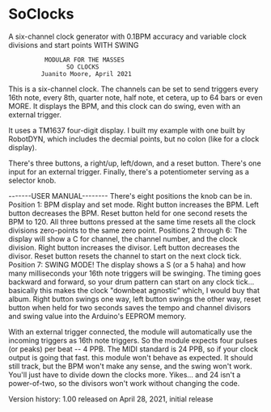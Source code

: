 # SoClocks
A six-channel clock generator with 0.1BPM accuracy and variable clock divisions and start points WITH SWING

              MODULAR FOR THE MASSES
                    SO CLOCKS
             Juanito Moore, April 2021

This is a six-channel clock. The channels can be set to     send triggers every 16th note, every 8th, quarter note,     half note, et cetera, up to 64 bars or even MORE. It     displays the BPM, and this clock can do swing, even with     an external trigger.

It uses a TM1637 four-digit display. I built my example     with one built by RobotDYN, which includes the decmial     points, but no colon (like for a clock display).

There's three buttons, a right/up, left/down, and a reset     button. There's one input for an external trigger. Finally,     there's a potentiometer serving as a selector knob.



-------USER MANUAL--------
There's eight positions the knob can be in.
Position 1:
BPM display and set mode. Right button increases the BPM. Left button decreases the BPM. Reset button held for one second resets the BPM to 120. All three buttons pressed at the same time resets all the clock divisions zero-points to the same zero point.
Positions 2 through 6:
The display will show a C for channel, the channel number, and the clock division. Right button increases the divisor. Left button decreases the divisor. Reset button resets the channel to start on the next clock tick.
Position 7:
SWING MODE! The display shows a S (or a 5 haha) and how many milliseconds your 16th note triggers will be swinging. The timing goes backward and forward, so your drum pattern can start on any clock tick... basically this makes the clock "downbeat agnostic" which, I would buy that album. Right button swings one way, left button swings the other way, reset button when held for two seconds saves the tempo and channel divisors and swing value into the Arduino's EEPROM memory.

With an external trigger connected, the module will automatically use the incoming triggers as 16th note triggers. So the module expects four pulses (or peaks) per beat -- 4 PPB. The MIDI standard is 24 PPB, so if your clock output is going that fast. this module won't behave as expected. It should still track, but the BPM won't make any sense, and the swing won't work. You'll just have to divide down the clocks more. Yikes... and 24 isn't a power-of-two, so the divisors won't work without changing the code.





Version history:
 1.00 released on April 28, 2021, initial release

